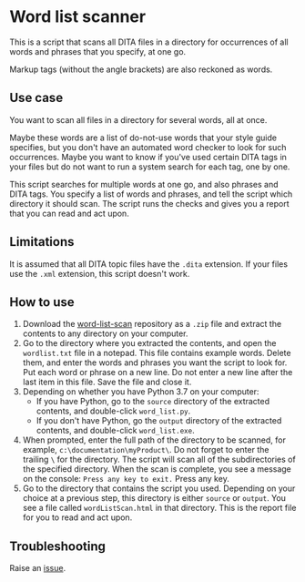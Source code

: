 # Word list scanner

This is a script that scans all DITA files in a directory for occurrences of all words and phrases that you specify, at one go. 

Markup tags (without the angle brackets) are also reckoned as words.

## Use case

You want to scan all files in a directory for several words, all at once. 

Maybe these words are a list of do-not-use words that your style guide specifies, but you don't have an automated word checker to look for such occurrences. Maybe you want to know if you've used certain DITA tags in your files but do not want to run a system search for each tag, one by one. 

This script searches for multiple words at one go, and also phrases and DITA tags. You specify a list of words and phrases, and tell the script which directory it should scan. The script runs the checks and gives you a report that you can read and act upon.

## Limitations

It is assumed that all DITA topic files have the `.dita` extension. If your files use the `.xml` extension, this script doesn't work.

## How to use

1.  Download the [word-list-scan](https://github.com/AninditaBasu/word-list-scan) repository as a `.zip` file and extract the contents to any directory on your computer.
1.  Go to the directory where you extracted the contents, and open the `wordlist.txt` file in a notepad. This file contains example words. Delete them, and enter the words and phrases you want the script to look for. Put each word or phrase on a new line. Do not enter a new line after the last item in this file. Save the file and close it.
1.  Depending on whether you have Python 3.7 on your computer:
    - If you have Python, go to the `source` directory of the extracted contents, and double-click `word_list.py`.
    - If you don't have Python, go the `output` directory of the extracted contents, and double-click `word_list.exe`.
1.  When prompted, enter the full path of the directory to be scanned, for example, `c:\documentation\myProduct\`. Do not forget to enter the trailing `\` for the directory. The script will scan all of the subdirectories of the specified directory. When the scan is complete, you see a message on the console: `Press any key to exit.` Press any key.
1.  Go to the directory that contains the script you used. Depending on your choice at a previous step, this directory is either `source` or `output`. You see a file called `wordListScan.html` in that directory. This is the report file for you to read and act upon.

## Troubleshooting

Raise an [issue](https://github.com/AninditaBasu/word-list-scan/issues).
